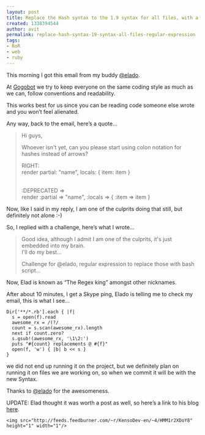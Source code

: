 ```yaml
---
layout: post
title: Replace the Hash syntax to the 1.9 syntax for all files, with a regular expression
created: 1338394544
author: avit
permalink: replace-hash-syntax-19-syntax-all-files-regular-expression
tags:
- RoR
- web
- ruby
---
```

<p>This morning I got this email from my buddy <a href='http://twitter.com/elado'>@elado</a>.</p>

<p>At <a href='http://gogobot.com'>Gogobot</a> we try to keep everyone on the same coding style as much as we can, follow conventions and readability.</p>

<p>This works best for us since you can be reading code someone else wrote and you won’t feel alienated.</p>

<p>Any way, back to the email, here’s a quote…</p>
<blockquote><p>Hi guys,</p><p>Whoever isn't yet, can you please start using colon notation for hashes instead of arrows?</p><p>RIGHT:<br />render partial: "name", locals: { item: item }</p><p><br />:DEPRECATED =><br />render :partial => "name", :locals => { :item => item }</p></blockquote>
<p>Now, like I said in my reply, I am one of the culprits doing that still, but definitely not alone :-)</p>

<p>So, I replied with a challenge, here’s what I wrote…</p>

<p><blockquote><p>Good idea, although I admit I am one of the culprits, it's just embedded into my brain.<br />I'll do my best...</p><p>Challenge for @elado, regular expression to replace those with bash script...</p></blockquote></p>

<p>Now, Elad is known as “The Regex king” amongst other nicknames.</p>

<p>After about 10 minutes, I get a Skype ping, Elado is telling me to check my email, this is what I see…</p>
<div class='highlight'><pre><code class='ruby'><span class='no'>Dir</span><span class='o'>[</span><span class='s1'>'**/*.rb'</span><span class='o'>].</span><span class='n'>each</span> <span class='p'>{</span> <span class='o'>|</span><span class='n'>f</span><span class='o'>|</span>
  <span class='n'>s</span> <span class='o'>=</span> <span class='nb'>open</span><span class='p'>(</span><span class='n'>f</span><span class='p'>)</span><span class='o'>.</span><span class='n'>read</span>
  <span class='n'>awesome_rx</span> <span class='o'>=</span> <span class='sr'>/(?<!return)(?<!:)(?<!\w)(\s+):(\w+)\s*=>/</span>
  <span class='n'>count</span> <span class='o'>=</span> <span class='n'>s</span><span class='o'>.</span><span class='n'>scan</span><span class='p'>(</span><span class='n'>awesome_rx</span><span class='p'>)</span><span class='o'>.</span><span class='n'>length</span>
  <span class='k'>next</span> <span class='k'>if</span> <span class='n'>count</span><span class='o'>.</span><span class='n'>zero?</span>
  <span class='n'>s</span><span class='o'>.</span><span class='n'>gsub!</span><span class='p'>(</span><span class='n'>awesome_rx</span><span class='p'>,</span> <span class='s1'>'\1\2:'</span><span class='p'>)</span>
  <span class='nb'>puts</span> <span class='s2'>"</span><span class='si'>#{</span><span class='n'>count</span><span class='si'>}</span><span class='s2'> replacements @ </span><span class='si'>#{</span><span class='n'>f</span><span class='si'>}</span><span class='s2'>"</span>
  <span class='nb'>open</span><span class='p'>(</span><span class='n'>f</span><span class='p'>,</span> <span class='s1'>'w'</span><span class='p'>)</span> <span class='p'>{</span> <span class='o'>|</span><span class='n'>b</span><span class='o'>|</span> <span class='n'>b</span> <span class='o'><<</span> <span class='n'>s</span> <span class='p'>}</span>
<span class='p'>}</span>
</code></pre>
</div>
<p>we did not end up running it on the project, but we definitely plan on running it on files we are working on, so when we commit it will be with the new Syntax.</p>

<p>Thanks to <a href='http://twitter.com/elado'>@elado</a> for the awesomeness.</p>

<p>UPDATE: Elad thought it was worth a post as well, so here’s a link to his blog <a href='http://devign.me/convert-ruby-file-hash-syntax-to-1-9-2/'>here</a>.</p>
      
    <img src="http://feeds.feedburner.com/~r/KensoDev-en/~4/HMM1r2XDoY8" height="1" width="1"/>
